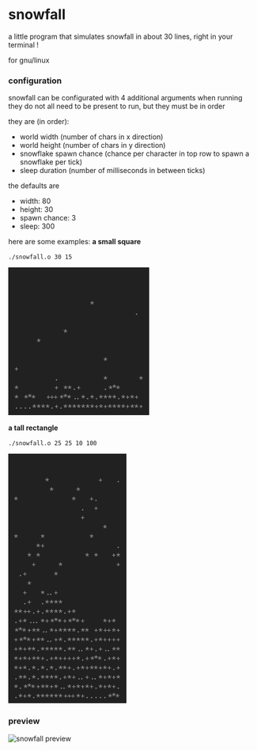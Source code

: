 # snowfall
a little program that simulates snowfall in about 30 lines, right in your terminal !

for gnu/linux

### configuration
snowfall can be configurated with 4 additional arguments when running
they do not all need to be present to run, but they must be in order

they are (in order):
 - world width (number of chars in x direction)
 - world height (number of chars in y direction)
 - snowflake spawn chance (chance per character in top row to spawn a snowflake per tick)
 - sleep duration (number of milliseconds in between ticks)

the defaults are
 - width: 80
 - height: 30
 - spawn chance: 3
 - sleep: 300

here are some examples:
**a small square**
```
./snowfall.o 30 15
```
![custom preview](./imgs/small_square.png)



**a tall rectangle**
```
./snowfall.o 25 25 10 100
```
![custom preview 2](./imgs/column.png)

### preview
![snowfall preview](./imgs/preview_main.png)
